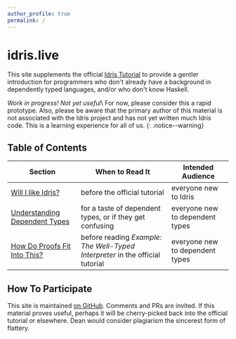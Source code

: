 ```yaml
---
author_profile: true
permalink: /
---
```


# idris.live

This site supplements the official [Idris Tutorial](http://docs.idris-lang.org/en/latest/tutorial/)
to provide a gentler introduction for programmers who don't already
have a background in dependently typed languages, and/or who don't know Haskell.

*Work in progress! Not yet useful*\\
For now, please consider this a rapid prototype. Also, please be aware that
the primary author of this material is not associated with the Idris
project and has not yet written much Idris code. This is a learning
experience for all of us.
{: .notice--warning}

## Table of Contents

| Section | When to Read It | Intended Audience |
|---------|-----------------|-------------------|
| [Will I like Idris?](/will_i_like_idris)| before the official tutorial | everyone new to Idris |
| [Understanding Dependent Types](/understanding_dependent_types)| for a taste of dependent types, or if they get confusing | everyone new to dependent types |
| [How Do Proofs Fit Into This?](/how_do_proofs_fit)| before reading *Example: The Well-Typed Interpreter* in the official tutorial | everyone new to dependent types |

## How To Participate

This site is maintained [on GitHub](https://github.com/idris-live/idris-live.github.io).
Comments and PRs are invited. If this material proves useful,
perhaps it will be cherry-picked back into the official tutorial or elsewhere.
Dean would consider plagiarism the sincerest form of flattery.
